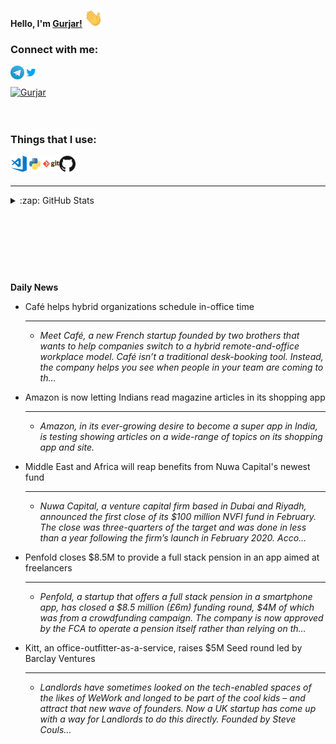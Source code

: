 #### Hello, I'm [Gurjar!](https://GurjarKing.github.io) <img src="https://raw.githubusercontent.com/ABSphreak/ABSphreak/master/gifs/Hi.gif" width="30px"></h2>


### Connect with me:

[<img align="left" alt="Gurjar | Telegram" width="22px" src="https://raw.githubusercontent.com/github/explore/80688e429a7d4ef2fca1e82350fe8e3517d3494d/topics/telegram/telegram.png" />][Telegram]
[<img align="left" alt="Gurjar | Twitter" width="22px" src="https://raw.githubusercontent.com/github/explore/80688e429a7d4ef2fca1e82350fe8e3517d3494d/topics/twitter/twitter.png" />][Twitter]
<br >
<br >
<a href="https://github.com/GurjarKing"><img src="https://komarev.com/ghpvc/?username=GurjarKing" alt="Gurjar" /></a> <br />
<br />
<br />
<!-- <br >

![](https://visitor-badge.glitch.me/badge?page_id=GurjarKing)

<br /> -->

### Things that I use:

[<img align="left" alt="Visual Studio Code" width="26px" src="https://raw.githubusercontent.com/github/explore/80688e429a7d4ef2fca1e82350fe8e3517d3494d/topics/visual-studio-code/visual-studio-code.png" />][VSCode]
[<img align="left" alt="Python" width="26px" src="https://raw.githubusercontent.com/github/explore/80688e429a7d4ef2fca1e82350fe8e3517d3494d/topics/python/python.png" />][Python]
[<img align="left" alt="Git" width="26px" src="https://raw.githubusercontent.com/github/explore/80688e429a7d4ef2fca1e82350fe8e3517d3494d/topics/git/git.png" />][Git]
[<img align="left" alt="GitHub" width="26px" src="https://raw.githubusercontent.com/github/explore/78df643247d429f6cc873026c0622819ad797942/topics/github/github.png" />][Github]

<br />
<br />

---
<details>
  <summary>:zap: GitHub Stats</summary>

<img align="left" alt="Gurjar's Github Stats" src="https://github-readme-stats.vercel.app/api?username=GurjarKing&show_icons=true&hide_border=true&count_private=true&include_all_commit=true&theme=algolia" />

</details>

<!-- ### 🔔 My latest tweet
<a href="https://twitter.com/Gurjar_King43" target="_blank">
	<img src="https://github.com/GurjarKing/GurjarKing/raw/master/tweet.png" width="70%" align="center" alt="Click to view on Twitter" title="My latest tweet, as an image"/>
</a> -->
<br>

<pre>

</pre>

<!-- **Quote of the hour:**

{qoth}

~ {qoth_author}
<pre>

</pre> -->
<br>
<pre>


</pre>
<strong>Daily News</strong>
  
  - Café helps hybrid organizations schedule in-office time
     <hr/>
     
      - *Meet Café, a new French startup founded by two brothers that wants to help companies switch to a hybrid remote-and-office workplace model. Café isn’t a traditional desk-booking tool. Instead, the company helps you see when people in your team are coming to th…*
     
  - Amazon is now letting Indians read magazine articles in its shopping app
      <hr/>
      
      - *Amazon, in its ever-growing desire to become a super app in India, is testing showing articles on a wide-range of topics on its shopping app and site.*
      
  - Middle East and Africa will reap benefits from Nuwa Capital's newest fund
      <hr/>
      
      - *Nuwa Capital, a venture capital firm based in Dubai and Riyadh, announced the first close of its $100 million NVFI fund in February. The close was three-quarters of the target and was done in less than a year following the firm’s launch in February 2020. Acco…*
      
  - Penfold closes $8.5M to provide a full stack pension in an app aimed at freelancers
      <hr/>
      
      - *Penfold, a startup that offers a full stack pension in a smartphone app, has closed a $8.5 million (£6m) funding round, $4M of which was from a crowdfunding campaign. The company is now approved by the FCA to operate a pension itself rather than relying on th…*
       
  - Kitt, an office-outfitter-as-a-service, raises $5M Seed round led by Barclay Ventures
      <hr/>
       
       - *Landlords have sometimes looked on the tech-enabled spaces of the likes of WeWork and longed to be part of the cool kids – and attract that new wave of founders. Now a UK startup has come up with a way for Landlords to do this directly. Founded by Steve Couls…*
      

<br />

[VSCode]: https://code.visualstudio.com/
[Python]: https://www.python.org/
[Git]: https://git-scm.com/
[Github]: https://github.com/
[Telegram]: https://t.me/Gurjar_King/
[Twitter]: https://twitter.com/Gurjar_King43/
